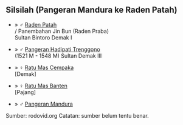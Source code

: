 ## Silsilah (Pangeran Mandura ke Raden Patah)

*	» ♂ [Raden Patah][25683]
	<br/>/ Panembahan Jin Bun (Raden Praba)
	<br/>Sultan Bintoro Demak I

*	» ♂ [Pangeran Hadipati Trenggono][26355]
	<br/>(1521 M - 1548 M) Sultan Demak III

*	» ♀ [Ratu Mas Cempaka][26359]
	<br/>[Demak] 

*	» ♀ [Ratu Mas Banten][775179]
	<br/>[Pajang]

*	» ♂ [Pangeran Mandura][771620]

Sumber: rodovid.org
Catatan: sumber belum tentu benar.

[25683]: http://id.rodovid.org/wk/Orang:25683
[26355]: http://id.rodovid.org/wk/Orang:26355

[26359]: http://id.rodovid.org/wk/Orang:26359
[775179]: http://id.rodovid.org/wk/Orang:775179
[771620]: http://id.rodovid.org/wk/Orang:771620
